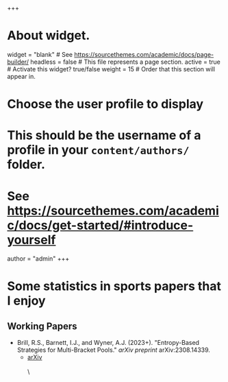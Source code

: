+++
# About widget.
widget = "blank"  # See https://sourcethemes.com/academic/docs/page-builder/
headless = false  # This file represents a page section.
active = true  # Activate this widget? true/false
weight = 15  # Order that this section will appear in.

# Choose the user profile to display
# This should be the username of a profile in your `content/authors/` folder.
# See https://sourcethemes.com/academic/docs/get-started/#introduce-yourself
author = "admin"
+++

# Some statistics in sports papers that I enjoy

## Working Papers

* Brill, R.S., Barnett, I.J., and Wyner, A.J. (2023+). "Entropy-Based Strategies for Multi-Bracket Pools." _arXiv preprint_ arXiv:2308.14339.
    * [arXiv](https://arxiv.org/abs/2308.14339)      
\
\





